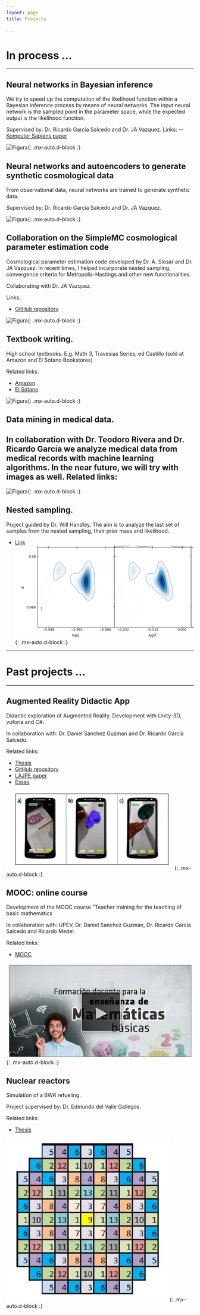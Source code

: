```yaml
---
layout: page
title: Projects

---
```


# In process ...

---

## Neural networks in Bayesian inference
We try to speed up the computation of the likelihood function within a Bayesian inference process by means of neural networks. 
The input neural network is the sampled point in the parameter space, while the expected output is the likelihood function. 

Supervised by:  Dr. Ricardo García Salcedo and Dr. JA Vazquez.
Links:
--<a href="https://www.academia.edu/42113814/Una_Aplicaci%C3%B3n_de_las_Redes_Neuronales_Artificiales_en_la_Cosmolog%C3%ADa">Komputer Sapiens paper</a>

![Figura](https://igomezv.github.io/assets/img/bambiuam.png){: .mx-auto.d-block :}

## Neural networks and autoencoders to generate synthetic cosmological data 
From observational data, neural networks are trained to generate synthetic data.

Supervised by:  Dr. Ricardo García Salcedo and Dr. JA Vazquez.

![Figura](https://igomezv.github.io/assets/img/reconstruction.png){: .mx-auto.d-block :}


## Collaboration on the SimpleMC cosmological parameter estimation code
Cosmological parameter estimation code developed by Dr. A. Slosar and Dr. JA Vazquez. In recent times, I helped incorporate nested sampling, convergence criteria for Metropolis-Hastings and other new functionalities.

Collaborating with Dr. JA Vazquez.

Links:
 -  <a href="hhttps://github.com/ja-vazquez/SimpleMC">GitHub repository</a>

![Figura](https://igomezv.github.io/assets/img/triangleSimplemc.png){: .mx-auto.d-block :}


## Textbook writing.

High school textbooks. E.g. Math 3, Travesias Series, ed Castillo (sold at Amazon and El Sótano Bookstores)

Related links:
-  <a href="https://www.amazon.com.mx/Matem%C3%A1ticas-Ricardo-Garc%C3%ADa-Salcedo-Esquivel/dp/6075405224">Amazon</a>
 -  <a href="https://www.elsotano.com/libro/travesias-secundaria-matematicas-3_10554150">El Sótano</a>

![Figura](https://igomezv.github.io/assets/img/mateTravesias.png){: .mx-auto.d-block :}


## Data mining in medical data.
In collaboration with Dr. Teodoro Rivera and Dr. Ricardo Garcia we analyze medical data from medical records with machine learning algorithms. In the near future, we will try with images as well. 
Related links:
-

![Figura](https://igomezv.github.io/assets/img/medicalCluster.png){: .mx-auto.d-block :}



## Nested sampling.
Project guided by Dr. Will Handley. The aim is to analyze the last set of samples from the nested sampling, their prior mass and likelihood.
-  <a href="https://www.kicc.cam.ac.uk/directory/isidro-gomez-vargas-mr">Link</a>
![Figura](https://raw.githubusercontent.com/igomezv/igomezv.github.io/master/assets/img/nested.png){: .mx-auto.d-block :}

---

# Past projects ...

---

## Augmented Reality Didactic App
Didactic exploration of Augmented Reality. Development with Unity-3D, vuforia and C#.

In collaboration with:  Dr. Daniel Sanchez Guzman and Dr. Ricardo García Salcedo. 

Related links:
- <a href="https://www.academia.edu/35480448/Dise%C3%B1o_y_desarrollo_de_una_aplicaci%C3%B3n_para_dispositivos_m%C3%B3viles_de_realidad_aumentada">Thesis</a>
- <a href="https://github.com/igomezv/RAsolidsrev"> GitHub repository</a>
- <a href="https://www.academia.edu/38601945/Realidad_Aumentada_como_herramienta_did%C3%A1ctica_en_geometr%C3%ADa_3D">LAJPE paper</a>
- <a href="https://www.academia.edu/35480477/Posibilidad_did%C3%A1ctica_de_la_Realidad_Aumentada">Essay</a>

![Figura](https://raw.githubusercontent.com/igomezv/igomezv.github.io/master/assets/img/RA.png){: .mx-auto.d-block :}

## MOOC: online course
Development of the MOOC course "Teacher training for the teaching of basic mathematics

In collaboration with: UPEV, Dr. Daniel Sanchez Guzman, Dr. Ricardo García Salcedo and Ricardo Medel.

Related links:
- <a href="https://moocs.upev.ipn.mx/courses/course-v1:UPEV+FD1+2019_2/about">MOOC</a>

![Figura](https://raw.githubusercontent.com/igomezv/igomezv.github.io/master/assets/img/mooc.png){: .mx-auto.d-block :}

## Nuclear reactors
Simulation of a BWR refueling. 

Project supervised by: Dr. Edmundo del Valle Gallegos.

Related links:
- <a href="https://www.academia.edu/35480399/Seguimiento_operacional_de_una_recarga_de_combustible_de_un_reactor_BWR_con_SIMULATE_3">Thesis</a>

![Figura](https://raw.githubusercontent.com/igomezv/igomezv.github.io/master/assets/img/bwr.png){: .mx-auto.d-block :}

